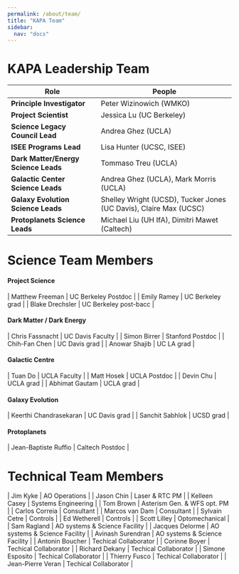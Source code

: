 ```yaml
---
permalink: /about/team/
title: "KAPA Team"
sidebar:
  nav: "docs"
---
```


# KAPA Leadership Team

| Role | People |
|----------- | ------------------ |
| **Principle Investigator** | Peter Wizinowich (WMKO) | 
| **Project Scientist** | Jessica Lu (UC Berkeley) |
| **Science Legacy Council Lead** | Andrea Ghez (UCLA) |
| **ISEE Programs Lead** | Lisa Hunter (UCSC, ISEE)  |
| **Dark Matter/Energy Science Leads** | Tommaso Treu (UCLA)  |
| **Galactic Center Science Leads** | Andrea Ghez (UCLA), Mark Morris (UCLA) |
| **Galaxy Evolution Science Leads** | Shelley Wright (UCSD), Tucker Jones (UC Davis), Claire Max (UCSC) |
| **Protoplanets Science Leads** | Michael Liu (UH IfA), Dimitri Mawet (Caltech) |

# Science Team Members

#### Project Science

| Matthew Freeman | UC Berkeley Postdoc |
| Emily Ramey | UC Berkeley grad |
| Blake Drechsler | UC Berkeley post-bacc |

#### Dark Matter / Dark Energy

| Chris Fassnacht | UC Davis Faculty |
| Simon Birrer | Stanford Postdoc |
| Chih-Fan Chen | UC Davis grad |
| Anowar Shajib | UC LA grad |

#### Galactic Centre

| Tuan Do | UCLA Faculty |
| Matt Hosek | UCLA Postdoc |
| Devin Chu | UCLA grad |
| Abhimat Gautam | UCLA grad |

#### Galaxy Evolution

| Keerthi Chandrasekaran | UC Davis grad |
| Sanchit Sabhlok | UCSD grad |

#### Protoplanets

| Jean-Baptiste Ruffio | Caltech Postdoc |



# Technical Team Members

| Jim Kyke | AO Operations |
| Jason Chin | Laser & RTC PM |
| Kelleen Casey | Systems Engineering |
| Tom Brown | Asterism Gen. & WFS opt. PM |
| Carlos Correia | Consultant |
| Marcos van Dam | Consultant |
| Sylvain Cetre | Controls |
| Ed Wetherell | Controls |
| Scott Lilley | Optomechanical |
| Sam Ragland | AO systems & Science Facility |
| Jacques Delorme | AO systems & Science Facility |
| Avinash Surendran | AO systems & Science Facility |
| Antonin Boucher | Techical Collaborator |
| Corinne Boyer | Techical Collaborator |
| Richard Dekany | Techical Collaborator |
| Simone Esposito | Techical Collaborator |
| Thierry Fusco | Techical Collaborator |
| Jean-Pierre Veran | Techical Collaborator |